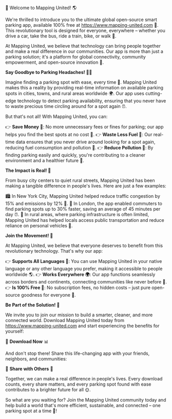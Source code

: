 🚀 Welcome to Mapping United! 🌎

We're thrilled to introduce you to the ultimate global open-source smart parking app, available 100% free at https://www.mapping-united.com 🤩. This revolutionary tool is designed for everyone, everywhere – whether you drive a car, take the bus, ride a train, bike, or walk 💚.

At Mapping United, we believe that technology can bring people together and make a real difference in our communities. Our app is more than just a parking solution; it's a platform for global connectivity, community empowerment, and open-source innovation 🌈.

**Say Goodbye to Parking Headaches! 🙅‍♂️**

Imagine finding a parking spot with ease, every time 🚗. Mapping United makes this a reality by providing real-time information on available parking spots in cities, towns, and rural areas worldwide 🌍. Our app uses cutting-edge technology to detect parking availability, ensuring that you never have to waste precious time circling around for a spot again ⏰.

But that's not all! With Mapping United, you can:

👉 **Save Money 💸**: No more unnecessary fees or fines for parking; our app helps you find the best spots at no cost 🙌.
👉 **Waste Less Fuel 🔋**: Our real-time data ensures that you never drive around looking for a spot again, reducing fuel consumption and pollution 🌱.
👉 **Reduce Pollution 🌿**: By finding parking easily and quickly, you're contributing to a cleaner environment and a healthier future 🌸.

**The Impact is Real! 💪**

From busy city centers to quiet rural streets, Mapping United has been making a tangible difference in people's lives. Here are just a few examples:

🏙️ In New York City, Mapping United helped reduce traffic congestion by 15% and emissions by 12% 🌆.
🚂 In London, the app enabled commuters to find parking spots up to 30% faster, saving an average of 45 minutes per day ⏰.
🌳 In rural areas, where parking infrastructure is often limited, Mapping United has helped locals access public transportation and reduce reliance on personal vehicles 🚌.

**Join the Movement! 🌈**

At Mapping United, we believe that everyone deserves to benefit from this revolutionary technology. That's why our app:

👉 **Supports All Languages 💬**: You can use Mapping United in your native language or any other language you prefer, making it accessible to people worldwide 🌎.
👉 **Works Everywhere 🌍**: Our app functions seamlessly across borders and continents, connecting communities like never before 🔗.
👉 **Is 100% Free 💸**: No subscription fees, no hidden costs – just pure open-source goodness for everyone 🙏.

**Be Part of the Solution! 🤝**

We invite you to join our mission to build a smarter, cleaner, and more connected world. Download Mapping United today from https://www.mapping-united.com and start experiencing the benefits for yourself:

📲 **Download Now** 📊

And don't stop there! Share this life-changing app with your friends, neighbors, and communities:

💬 **Share with Others** 🌟

Together, we can make a real difference in people's lives. Every download counts, every share matters, and every parking spot found with ease contributes to a brighter future for all 🌞.

So what are you waiting for? Join the Mapping United community today and help build a world that's more efficient, sustainable, and connected – one parking spot at a time 🚀!